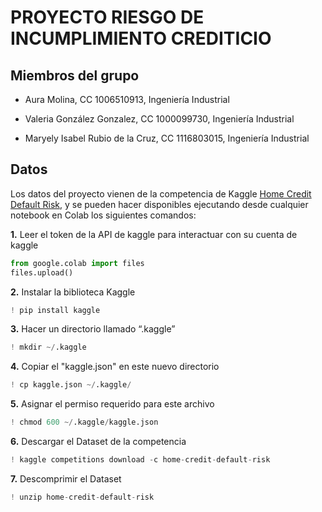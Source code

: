 # PROYECTO RIESGO DE INCUMPLIMIENTO CREDITICIO

## Miembros del grupo
- Aura Molina, CC 1006510913, Ingeniería Industrial

- Valeria González Gonzalez, CC 1000099730, Ingeniería Industrial

- Maryely Isabel Rubio de la Cruz, CC 1116803015, Ingeniería Industrial

## Datos
Los datos del proyecto vienen de la competencia de Kaggle [Home Credit Default Risk](https://www.kaggle.com/competitions/home-credit-default-risk/overview), y se pueden hacer disponibles ejecutando desde cualquier notebook en Colab los siguientes comandos:

**1.** Leer el token de la API de kaggle para interactuar con su cuenta de kaggle
```python
from google.colab import files
files.upload()
```
**2.** Instalar la biblioteca Kaggle
```python
! pip install kaggle
```
**3.** Hacer un directorio llamado “.kaggle”
```python
! mkdir ~/.kaggle
```
**4.** Copiar el "kaggle.json" en este nuevo directorio
```python
! cp kaggle.json ~/.kaggle/
```
**5.** Asignar el permiso requerido para este archivo
```python
! chmod 600 ~/.kaggle/kaggle.json
```
**6.** Descargar el Dataset de la competencia
```python
! kaggle competitions download -c home-credit-default-risk
```
**7.** Descomprimir el Dataset
```python
! unzip home-credit-default-risk
```
